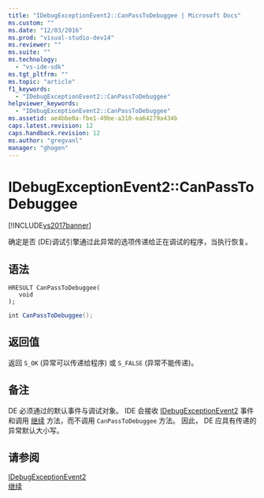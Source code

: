 ```yaml
---
title: "IDebugExceptionEvent2::CanPassToDebuggee | Microsoft Docs"
ms.custom: ""
ms.date: "12/03/2016"
ms.prod: "visual-studio-dev14"
ms.reviewer: ""
ms.suite: ""
ms.technology: 
  - "vs-ide-sdk"
ms.tgt_pltfrm: ""
ms.topic: "article"
f1_keywords: 
  - "IDebugExceptionEvent2::CanPassToDebuggee"
helpviewer_keywords: 
  - "IDebugExceptionEvent2::CanPassToDebuggee"
ms.assetid: ae4bbe0a-fbe1-49be-a310-ea64279a434b
caps.latest.revision: 12
caps.handback.revision: 12
ms.author: "gregvanl"
manager: "ghogen"
---
```

# IDebugExceptionEvent2::CanPassToDebuggee
[!INCLUDE[vs2017banner](../../../code-quality/includes/vs2017banner.md)]

确定是否 \(DE\)调试引擎通过此异常的选项传递给正在调试的程序，当执行恢复。  
  
## 语法  
  
```cpp#  
HRESULT CanPassToDebuggee(  
   void  
);  
```  
  
```c#  
int CanPassToDebuggee();  
```  
  
## 返回值  
 返回 `S_OK` \(异常可以传递给程序\) 或 `S_FALSE` \(异常不能传递\)。  
  
## 备注  
 DE 必须通过的默认事件与调试对象。  IDE 会接收 [IDebugExceptionEvent2](../../../extensibility/debugger/reference/idebugexceptionevent2.md) 事件和调用 [继续](../../../extensibility/debugger/reference/idebugprocess3-continue.md) 方法，而不调用 `CanPassToDebuggee` 方法。  因此， DE 应具有传递的异常默认大小写。  
  
## 请参阅  
 [IDebugExceptionEvent2](../../../extensibility/debugger/reference/idebugexceptionevent2.md)   
 [继续](../../../extensibility/debugger/reference/idebugprocess3-continue.md)
